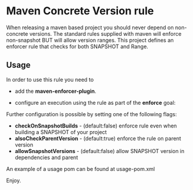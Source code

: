 Maven Concrete Version rule
===========================
When releasing a maven based project you should never depend on non-concrete versions.
The standard rules supplied with maven will enforce non-snapshot BUT will allow version ranges.
This project defines an enforcer rule that checks for both SNAPSHOT and Range.

Usage
-----
In order to use this rule you need to 
* add the **maven-enforcer-plugin**.
* configure an execution using the rule as part of the **enforce** goal:


    <rules>
        <concreteVersionRule implementation="com.develeap.enforce.ConcreteVersionRule"/>
    </rules>

Further configuration is possible by setting one of the following flags:

* **checkOnSnapshotBuilds** - (default:false) enforce rule even when building a SNAPSHOT of your project
* **alsoCheckParentVersion** - (default:true) enforce the rule on parent version
* **allowSnapshotVersions** - (default:false) allow SNAPSHOT version in dependencies and parent

An example of a usage pom can be found at usage-pom.xml

Enjoy.